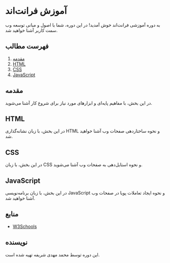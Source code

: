 # آموزش فرانت‌اند

به دوره آموزشی فرانت‌اند خوش آمدید! در این دوره، شما با اصول و مبانی توسعه وب سمت کاربر آشنا خواهید شد.

## فهرست مطالب

1. [مقدمه](#مقدمه)
2. [HTML](#HTML)
3. [CSS](#CSS)
4. [JavaScript](#JavaScript)

## مقدمه

در این بخش، با مفاهیم پایه‌ای و ابزارهای مورد نیاز برای شروع کار آشنا می‌شوید.

## HTML

در این بخش، با زبان نشانه‌گذاری HTML و نحوه ساختاردهی صفحات وب آشنا خواهید شد.

## CSS

در این بخش، با زبان CSS و نحوه استایل‌دهی به صفحات وب آشنا می‌شوید.

## JavaScript

در این بخش، با زبان برنامه‌نویسی JavaScript و نحوه ایجاد تعاملات پویا در صفحات وب آشنا خواهید شد.

## منابع

- [W3Schools](https://www.w3schools.com/)

## نویسنده

این دوره توسط محمد مهدی شریفه تهیه شده است.
